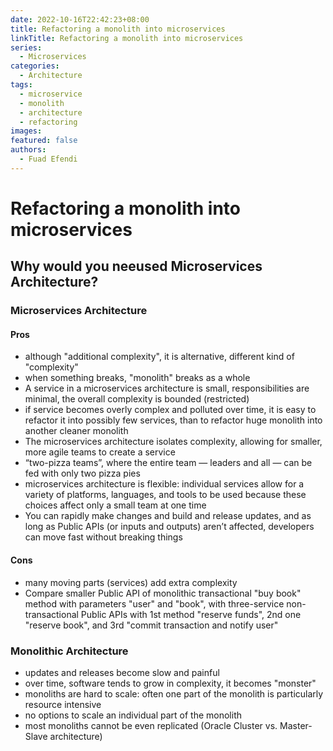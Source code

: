 ```yaml
---
date: 2022-10-16T22:42:23+08:00
title: Refactoring a monolith into microservices
linkTitle: Refactoring a monolith into microservices
series:
  - Microservices
categories:
  - Architecture
tags:
  - microservice
  - monolith
  - architecture
  - refactoring
images:
featured: false
authors:
  - Fuad Efendi
---
```


# Refactoring a monolith into microservices

## Why would you neeused Microservices Architecture?

### Microservices Architecture

#### Pros
- although "additional complexity", it is alternative, different kind of "complexity"
- when something breaks, "monolith" breaks as a whole
- A service in a microservices architecture is small, responsibilities are minimal, the overall complexity is bounded (restricted)
- if service becomes overly complex and polluted over time, it is easy to refactor it into possibly few services, than to refactor huge monolith into another cleaner monolith
- The microservices architecture isolates complexity, allowing for smaller, more agile teams to create a service
- “two-pizza teams”, where the entire team — leaders and all — can be fed with only two pizza pies
- microservices architecture is flexible: individual services allow for a variety of platforms, languages, and tools to be used because these choices affect only a small team at one time
- You can rapidly make changes and build and release updates, and as long as Public APIs (or inputs and outputs) aren’t affected, developers can move fast without breaking things

#### Cons
- many moving parts (services) add extra complexity
- Compare smaller Public API of monolithic transactional "buy book" method with parameters "user" and "book", with three-service non-transactional Public APIs with 1st method "reserve funds", 2nd one "reserve book", and 3rd "commit transaction and notify user"

### Monolithic Architecture

- updates and releases become slow and painful
- over time, software tends to grow in complexity, it becomes "monster"
- monoliths are hard to scale: often one part of the monolith is particularly resource intensive
- no options to scale an individual part of the monolith
- most monoliths cannot be even replicated (Oracle Cluster vs. Master-Slave architecture)
